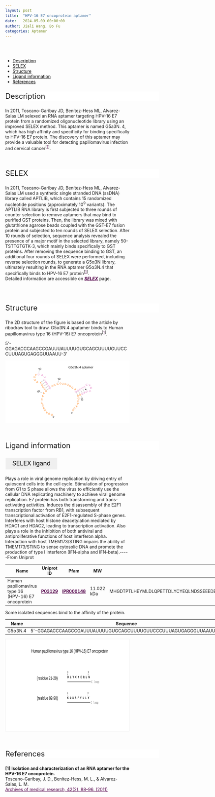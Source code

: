 ```yaml
---
layout: post
title:  "HPV-16 E7 oncoprotein aptamer"
date:   2024-05-09 00:00:00
author: Jiali Wang, Bo Fu
categories: Aptamer
---
```

<!--p style="font-size: 24px"><strong>Keywords: </strong> <br/></p>
<font ><strong>small molecule, Synthetic, dyes, PubChem CID 25863</strong></font >
<br /-->

<html>
<head>
  <title>横向排列的点击按钮</title>
  <style>
    /* 按钮容器样式 */
    .button-container {
      display: flex;
      justify-content: left;
      align-items: center;
      height: 50px;
    }
    /* 按钮样式 */
    .button {
      display: block;
      padding: 10px;
      font-size:24px;
      margin-right: 10px;
      text-align: center;
      background-color: #ffffff;
      color: #520049;
      text-decoration: none;
      border: 1px solid #520049;
      border-radius: 5px;
    }
    /* 鼠标悬停样式 */
    .button:hover {
      background-color: #c9c5c5;
      cursor: pointer;
    }
  </style>
</head>
</html>

<html lang="zh-cn">
<head>
<meta charset="utf-8"> 
<style>
  .header_box {
    display: block;
    font-size: 24px;
    background-color: #ffffff;
    text-decoration: none;
    border-radius: 1px;
    width: 500px;
    border-width: 1px 1px 2px 1px;
    border-color: #ffffff #ffffff #ffffff #ffffff;
}
.blowheader_box{
    display: block;
      padding: 6px;
      font-size:20px;
      margin-right: 10px;
      text-align: center;
      background-color: #efefef;
      color: #000000;
      text-decoration: none;
      border: 1px solid #ffffff;
      border-radius: 1px;
      width:170px;
      height:40px;
  }
  .box_style{
    background: #ffffff;
  }
  blockquote {
  margin: 0 0 0px;
  }
</style>
</head>
<br>
<br>


<div class="side-nav">
<ul>
    <div class="side-nav-item"><li><a href="#description" style="color: #000000;">Description</a></li></div>
    <div class="side-nav-item"><li><a href="#SELEX" style="color: #000000;">SELEX</a></li></div>
    <div class="side-nav-item"><li><a href="#Structure" style="color: #000000;">Structure</a></li></div>
    <div class="side-nav-item"><li><a href="#ligand-recognition" style="color: #000000;">Ligand information</a></li></div>
    <div class="side-nav-item"><li><a href="#references" style="color: #000000;">References</a></li></div>
    </ul>
</div>


<font ><p class="header_box" id="description">Description</p></font>
<font >In 2011, Toscano-Garibay JD, Benítez-Hess ML, Alvarez-Salas LM selexed an RNA aptamer targeting HPV-16 E7 protein from a randomized oligonucleotide library using an improved SELEX method. This aptamer is named G5a3N. 4, which has high affinity and specificity for binding specifically to HPV-16 E7 protein. The discovery of this aptamer may provide a valuable tool for detecting papillomavirus infection and cervical cancer<sup>[<a href="#ref1" style="color:#520049">1</a>]</sup>.<br></font>
<br>
<br>


<p class="header_box" id="SELEX">SELEX</p>
<p>In 2011, Toscano-Garibay JD, Benítez-Hess ML, Alvarez-Salas LM used a synthetic single stranded DNA (ssDNA) library called APTLIB, which contains 15 randomized nucleotide positions (approximately 10<sup>9</sup> variants). The APTLIB RNA library is first subjected to three rounds of counter selection to remove aptamers that may bind to purified GST proteins. Then, the library was mixed with glutathione agarose beads coupled with the GST-E7 fusion protein and subjected to ten rounds of SELEX selection. After 10 rounds of selection, sequence analysis revealed the presence of a major motif in the selected library, namely 50-TSTTGTGTK-3, which mainly binds specifically to GST proteins. After removing the sequence binding to GST, an additional four rounds of SELEX were performed, including reverse selection rounds, to generate a G5α3N library, ultimately resulting in the RNA aptamer G5α3N.4 that specifically binds to HPV-16 E7 protein<sup>[<a href="#ref1" style="color:#520049">1</a>]</sup>.<br>
Detailed information are accessible on <a href="{{ site.url }}{{ site.baseurl }}/SELEX" target="_blank" style="color:#520049"><b><i>SELEX</i></b></a> page.</p>
<br>
<br>


<p class="header_box" id="Structure">Structure</p>
<font>The 2D structure of the figure is based on the article by ribodraw tool to draw. G5α3N.4 apatamer binds to Human papillomavirus type 16 (HPV-16) E7 oncoprotein<sup>[<a href="#ref1" style="color:#520049">1</a>]</sup>.<br></font>
<font><p>5'-GGAGACCCAAGCCGAUUUAUUUUGUGCAGCUUUUGUUCCCUUUAGUGAGGGUUAAUU-3'</p></font>
<img src="/images/2D/G5_apatamer_2D.svg" alt="drawing" style="width:800px;display:block;margin:0 auto;border-radius:0;" class="img-responsive">
<div style="display: flex; justify-content: center;">   
</div>
<br>
<br>



<font ><p class="header_box" id="ligand-recognition">Ligand information</p></font>   

<p class="blowheader_box">SELEX ligand</p>
<font>Plays a role in viral genome replication by driving entry of quiescent cells into the cell cycle. Stimulation of progression from G1 to S phase allows the virus to efficiently use the cellular DNA replicating machinery to achieve viral genome replication. E7 protein has both transforming and trans-activating activities. Induces the disassembly of the E2F1 transcription factor from RB1, with subsequent transcriptional activation of E2F1-regulated S-phase genes. Interferes with host histone deacetylation mediated by HDAC1 and HDAC2, leading to transcription activation. Also plays a role in the inhibition of both antiviral and antiproliferative functions of host interferon alpha. Interaction with host TMEM173/STING impairs the ability of TMEM173/STING to sense cytosolic DNA and promote the production of type I interferon (IFN-alpha and IFN-beta).-----From Uniprot</font>
<br>
<table class="table table-bordered" style="table-layout:fixed;width:1000px;margin-left:auto;margin-right:auto;" >
  <thead>
      <tr>
        <th onclick="sortTable(0)">Name</th>
        <th onclick="sortTable(1)">Uniprot ID</th>
        <th onclick="sortTable(2)">Pfam</th>
        <th onclick="sortTable(3)">MW</th>
        <th onclick="sortTable(4)">Amino acids sequences</th>
        <th onclick="sortTable(5)">PDB</th>
        <th onclick="sortTable(6)">Gene ID</th>
      </tr>
  </thead>
    <tbody>
      <tr>
        <td name="td0">Human papillomavirus type 16 (HPV-16) E7 oncoprotein</td>
        <td name="td1"><a href="https://www.uniprot.org/uniprotkb/P03129/entry" target="_blank" style="color:#520049"><b>P03129</b></a></td>
        <td name="td2"><a href="https://www.ebi.ac.uk/interpro/entry/InterPro/IPR000148/" target="_blank" style="color:#520049"><b>IPR000148</b></a></td>
        <td name="td3">11.022 kDa</td>
        <td name="td4">MHGDTPTLHEYMLDLQPETTDLYCYEQLNDSSEEEDEIDGPAGQAEPDRAHYNIVTFCCKCDSTLRLCVQSTHVDIRTLEDLLMGTLGIVCPICSQKP</td>
        <td name="td5"><a href="https://www.rcsb.org/structure/4YOZ" target="_blank" style="color:#520049"><b>4YOZ</b></a><br><a href="https://www.rcsb.org/structure/6APN" target="_blank" style="color:#520049"><b>6APN</b></a></td>
        <td name="td6"><a href="https://www.ncbi.nlm.nih.gov/nuccore/K02718" target="_blank" style="color:#520049"><b>K02718</b></a></td>
      </tr>
	  </tbody>
  </table>
<font>Some isolated sequences bind to the affinity of the protein.</font>
<br>
<table class="table table-bordered" style="table-layout:fixed;width:1000px;margin-left:auto;margin-right:auto;" >
  <thead>
      <tr>
        <th onclick="sortTable(0)">Name</th>
        <th onclick="sortTable(1)">Sequence</th>
        <th onclick="sortTable(2)">Ligand</th>
        <th onclick="sortTable(3)">Affinity</th>
      </tr>
  </thead>
    <tbody>
      <tr>
        <td name="td0">G5α3N.4</td>
        <td name="td1">5'-GGAGACCCAAGCCGAUUUAUUUUGUGCAGCUUUUGUUCCCUUUAGUGAGGGUUAAUU-3'</td>
        <td name="td2">HPV-16 E7 protein</td>
        <td name="td3">1.9 μM</td>
      </tr>
	  </tbody>
  </table>
<div style="display: flex; justify-content: center;"></div>
<img src="/images/SELEX_ligand/G5_SELEX_ligand.svg" alt="drawing" style="width:1000px;height:300px;border:solid 1px #efefef;display:block;margin:0 auto;border-radius:0;" class="img-responsive">
<div style="display: flex; justify-content: center;"></div>
<br>
<br>

                 
<p class="header_box" id="references">References</p>
                
<a id="ref1"></a><font><strong>[1] Isolation and characterization of an RNA aptamer for the HPV-16 E7 oncoprotein.</strong></font><br />
Toscano-Garibay, J. D., Benítez-Hess, M. L., & Alvarez-Salas, L. M.<br />
<a href="https://pubmed.ncbi.nlm.nih.gov/21565620/" target="_blank" style="color:#520049">Archives of medical research, 42(2), 88–96. (2011)</a>
<br/>


<html lang="en">
    <head>
      <meta charset="utf-8" />
      <meta name="viewport" content="width=device-width, user-scalable=no, minimum-scale=1.0, maximum-scale=1.0">
      <meta http-equiv="X-UA-Compatible" content="IE=edge">
      <!-- Molstar CSS & JS -->
      <link rel="stylesheet" type="text/css" href="https://www.ebi.ac.uk/pdbe/pdb-component-library/css/pdbe-molstar-1.2.1.css">
      <script src="/js/mol/ro_pdbe-molstar-plugin-1.2.1.js"></script>
        <style>
          * {
              margin: 0;
              padding: 0;
              box-sizing: border-box;
          }
          .msp-plugin ::-webkit-scrollbar-thumb {
              background-color: #474748  !important;
          }
          .msp-plugin .msp-layout-standard {
              border: 1px solid #efefef;
          }
          .viewerSection1 {
            padding-top: 0px;
          }
          .controlsSection1 {
            width: 300px;
              display: flex;
              float:left;
              padding: 0px 0 0 0;
              height:25px;
            }
            .controlBox1 {
              border: 0px solid lightgray;
              padding: 0px;
              margin-bottom: 0px;
            }
          #myViewer1{
            float:left;
            width:500px;
            height: 500px;
            position:relative;
          }
        </style>
    </head>
    <script>
      var viewerInstance1 = new PDBeMolstarPlugin();
      var options1 = {
        customData:{
        url:'/pdbfiles/1RAW-3D.pdb',
        format: 'pdb'},
        expanded: false,
        hideControls: true,
        bgColor: {r:255, g:255, b:255},
        }
      var viewerContainer1 = document.getElementById('myViewer1');
      viewerInstance1.render(viewerContainer1, options1);
  window.addEventListener('load', function() {
    var colorSelectionButton1 = document.querySelector('.controlsSection1 button');
    colorSelectionButton1.click();
  });
    </script>
    </html>
